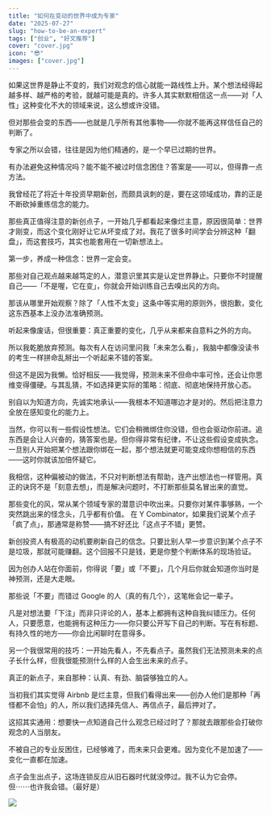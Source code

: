 ```yaml
---
title: "如何在变动的世界中成为专家"
date: "2025-07-27"
slug: "how-to-be-an-expert"
tags: ["创业", "好文推荐"]
cover: "cover.jpg"
icon: "😎"
images: ["cover.jpg"]
---
```

如果这世界是静止不变的，我们对观念的信心就能一路线性上升。某个想法经得起越多样、越严格的考验，就越可能是真的。许多人其实默默相信这一点——对「人性」这种变化不大的领域来说，这么想或许没错。



但对那些会变的东西——也就是几乎所有其他事物——你就不能再这样信任自己的判断了。



专家之所以会错，往往是因为他们精通的，是一个早已过期的世界。



有办法避免这种情况吗？能不能不被过时信念困住？答案是——可以，但得靠一点方法。



我曾经花了将近十年投资早期新创，而颇具讽刺的是，要在这领域成功，靠的正是不断砍掉重练信念的能力。



那些真正值得注意的新创点子，一开始几乎都看起来像烂主意，原因很简单：世界才刚变，而这个变化刚好让它从坏变成了对。我花了很多时间学会分辨这种「翻盘」，而这套技巧，其实也能套用在一切新想法上。



第一步，养成一种信念：世界一定会变。



那些对自己观点越来越笃定的人，潜意识里其实是认定世界静止。只要你不时提醒自己——「不是喔，它在变」，你就会开始训练自己去嗅出风的方向。



那该从哪里开始观察？除了「人性不太变」这条中等实用的原则外，很抱歉，变化这东西基本上没办法准确预测。



听起来像废话，但很重要：真正重要的变化，几乎从来都来自意料之外的方向。



所以我乾脆放弃预测。每次有人在访问里问我「未来怎么看」，我脑中都像没读书的考生一样拼命乱掰出一个听起来不错的答案。



但这不是因为我懒。恰好相反——我觉得，预测未来不但命中率可怜，还会让你思维变得僵硬。与其乱猜，不如选择更实际的策略：彻底、彻底地保持开放心态。



别自以为知道方向，先诚实地承认——我根本不知道哪边才是对的。然后把注意力全放在感知变化的能力上。



当然，你可以有一些假设性想法。它们会稍微绑住你没错，但也会驱动你前进。追东西是会让人兴奋的，猜答案也是。但你得非常有纪律，不让这些假设变成执念。
一旦别人开始把某个想法跟你绑在一起，那个想法就更可能变成你想相信的东西——这时你就该加倍怀疑它。



我相信，这种偏被动的做法，不只对判断想法有帮助，连产出想法也一样管用。真正的诀窍不是「刻意去想」，而是解决问题时，不打断那些莫名冒出来的直觉。



那些变化的风，常从某个领域专家的潜意识中吹出来。只要你对某件事够熟，一个突然跳出来的怪念头，几乎都有价值。
在 Y Combinator，如果我们说某个点子「疯了点」，那通常是称赞——搞不好还比「这点子不错」更赞。



新创投资人有极高的动机要刷新自己的信念。只要比别人早一步意识到某个点子不是垃圾，那就可能赚翻。这个回报不只是钱，更是你整个判断体系的现场验证。



因为创办人站在你面前，你得说「要」或「不要」，几个月后你就会知道你当时是神预测，还是大走眼。



那些说「不要」而错过 Google 的人（真的有几个），这笔帐会记一辈子。



凡是对想法要「下注」而非只评论的人，基本上都拥有这种自我纠错压力。任何人，只要愿意，也能拥有这种压力——你只要公开写下自己的判断。写在有标题、有持久性的地方——你会比闲聊时在意得多。



另一个我很常用的技巧：一开始先看人，不先看点子。虽然我们无法预测未来的点子长什么样，但我很能预测什么样的人会生出未来的点子。



真正的新点子，来自那种：认真、有劲、脑袋够独立的人。



当初我们其实觉得 Airbnb 是烂主意，但我们看得出来——创办人他们是那种「再怪都不会怕」的人，所以我们选择先信人、再信点子，最后押对了。



这招其实通用：想要快一点知道自己什么观念已经过时了？那就去跟那些会打破你观念的人当朋友。



不被自己的专业反困住，已经够难了，而未来只会更难。因为变化不是加速了——变化一直都在加速。



点子会生出点子，这场连锁反应从旧石器时代就没停过。我不认为它会停。
但⋯⋯也许我会错。（最好是）




![](https://prod-files-secure.s3.us-west-2.amazonaws.com/112d0858-5090-4d34-a606-b75eb8d65fd2/46476355-9cf3-4e99-9b7a-3531bc426380/1000202064.png?X-Amz-Algorithm=AWS4-HMAC-SHA256&X-Amz-Content-Sha256=UNSIGNED-PAYLOAD&X-Amz-Credential=ASIAZI2LB466SMPZM7C7%2F20250908%2Fus-west-2%2Fs3%2Faws4_request&X-Amz-Date=20250908T201407Z&X-Amz-Expires=3600&X-Amz-Security-Token=IQoJb3JpZ2luX2VjEFwaCXVzLXdlc3QtMiJHMEUCIEnP21cwoKYXdjSsD%2Fy7N34T97%2FHOtDMLWD9o515Sh7LAiEAgdBI1CyGkMUNoqPZ%2FL0NIneioLTqGS3nT8Lh9RVK5EMqiAQIxf%2F%2F%2F%2F%2F%2F%2F%2F%2F%2FARAAGgw2Mzc0MjMxODM4MDUiDNBoeWShBd2%2BUHXx%2FyrcA9PmtZCktxQ007c%2BMSnXOJNVdUbi%2BDDeSnOCijnuL0QCDhEPZ%2FiMlBzThsS%2BMEsxtBoK%2BjAlYLcR0hA8Ngx8nOs7s3pr7AvduZJbbhztk4jhY6Bb2Xl0%2FFKYC013JIWbPJI1YaOzvKShVwCfqersmNB9LUaPZt3IwvzUWyaKNSbKVh28NxKu4hX%2Bqu%2BsG2UpKe3rUFYennw%2FKVx%2FKdQKmzzNd5T%2FyF0LdsSR8jiF%2FFGtkTlZ5HA0cvKIjC%2FY9yLLQTnSeA0Qk4OOvuG%2FLa%2BWS4lCeaEjGmHQFi%2FJGm%2FaHh1qVC3eQUCTdyK2pbIvEHB34%2F44JrmoF0cfCaG3eMZzZAr2p3VelS7koPp00OC6rV05cCIDZc%2FMLDE6%2Fqsg0wd8br6Rd59zYBEr2n6lqShdvcKlBYpFLpCUevGrlYoNkrhDNWFSK6WEichc3VsiFW1NRzuRTs%2BrYLKwxWeF30T8gTPUaj%2FBU8nom9P4kSUsPlpeelnlw%2BGitHlcOPL4W3VM11tLnEdbwFj7VKCvyUZGgXoQAa6NJeXe9xAAvjhyEGWwWzgBuIz5G8g3o%2FDYeG9CmEUmBYDDIv31LHQ8BeLZeO3aBMN60Gl9ZAYCLBlhVrHDN7pstGpHIoZ9bSjsMPTm%2FMUGOqUBZ8GBfW1aeege9M7f%2BpHQPISbWWWpIQKcE7URLUPfydve87Y%2BbImxeIArgc7RqM7sWvlBufEwFBLOj1XtwGsA3ejrG0usKSvI3swWSPZ0I1vHSIfIWHVkcCz3PyN6idvGNR43W8iAw5%2BUsCBAX5k5e95Y16CRg3i5ZPsUkk2hAoXmAvBjnRyDQtcDlMKFsIJDlWFputam6nnrVSvlg2CmUIR7UuBk&X-Amz-Signature=eae32a4924bdf181326749912d8dd94831b7ab640cec2c333f6891df3eb3a340&X-Amz-SignedHeaders=host&x-amz-checksum-mode=ENABLED&x-id=GetObject)


